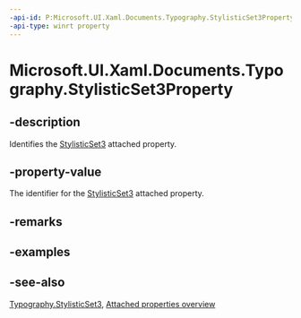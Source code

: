 ```yaml
---
-api-id: P:Microsoft.UI.Xaml.Documents.Typography.StylisticSet3Property
-api-type: winrt property
---
```


<!-- Property syntax
public Windows.UI.Xaml.DependencyProperty StylisticSet3Property { get; }
-->

# Microsoft.UI.Xaml.Documents.Typography.StylisticSet3Property

## -description
Identifies the [StylisticSet3](typography_stylisticset3.md) attached property.

## -property-value
The identifier for the [StylisticSet3](typography_stylisticset3.md) attached property.

## -remarks

## -examples

## -see-also

[Typography.StylisticSet3](typography_stylisticset3.md), [Attached properties overview](/windows/uwp/xaml-platform/attached-properties-overview)
